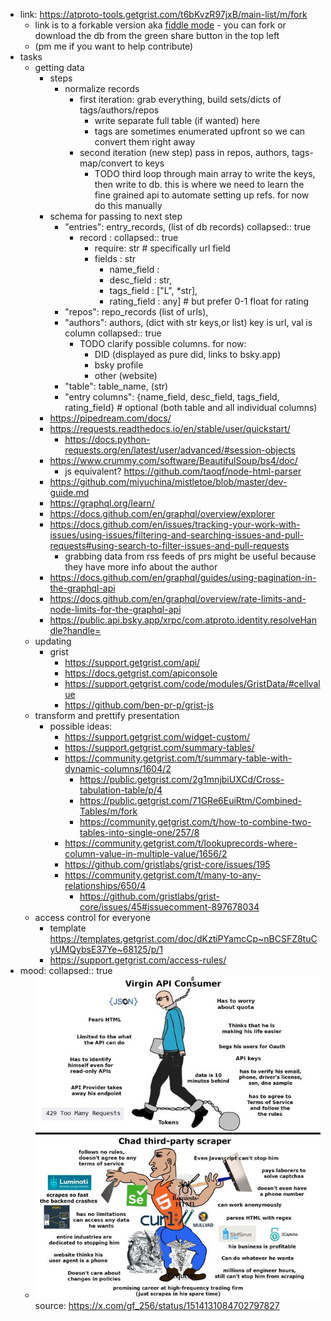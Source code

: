 - link: https://atproto-tools.getgrist.com/t6bKvzR97jxB/main-list/m/fork
	- link is to a forkable version aka [fiddle mode](https://support.getgrist.com/glossary/#fiddle-mode) - you can fork or download the db from the green share button in the top left
	- (pm me if you want to help contribute)
- tasks
	- getting data
		- steps
			- normalize records
				- first iteration: grab everything, build sets/dicts of tags/authors/repos
					- write separate full table (if wanted) here
					- tags are sometimes enumerated upfront so we can convert them right away
				- second iteration (new step) pass in repos, authors, tags- map/convert to keys
					- TODO third loop through main array to write the keys, then write to db. this is where we need to learn the fine grained api to automate setting up refs. for now do this manually
		- schema for passing to next step
			- "entries": entry_records, (list of db records)
			  collapsed:: true
				- record :
				  collapsed:: true
					- require: str # specifically url field
					- fields : str
						- name_field :
						- desc_field : str,
						- tags_field : ["L", *str],
						- rating_field : any] # but prefer 0-1 float for rating
			- "repos": repo_records (list of urls),
			- "authors": authors, (dict with str keys,or list) key is url, val is column
			  collapsed:: true
				- TODO clarify possible columns. for now:
					- DID (displayed as pure did, links to bsky.app)
					- bsky profile
					- other (website)
			- "table": table_name, (str)
			- "entry columns": {name_field, desc_field, tags_field, rating_field} # optional (both table and all individual columns)
		- https://pipedream.com/docs/
		- https://requests.readthedocs.io/en/stable/user/quickstart/
			- https://docs.python-requests.org/en/latest/user/advanced/#session-objects
		- https://www.crummy.com/software/BeautifulSoup/bs4/doc/
			- js equivalent? https://github.com/taoqf/node-html-parser
		- https://github.com/miyuchina/mistletoe/blob/master/dev-guide.md
		- https://graphql.org/learn/
		- https://docs.github.com/en/graphql/overview/explorer
		- https://docs.github.com/en/issues/tracking-your-work-with-issues/using-issues/filtering-and-searching-issues-and-pull-requests#using-search-to-filter-issues-and-pull-requests
			- grabbing data from rss feeds of prs might be useful because they have more info about the author
		- https://docs.github.com/en/graphql/guides/using-pagination-in-the-graphql-api
		- https://docs.github.com/en/graphql/overview/rate-limits-and-node-limits-for-the-graphql-api
		- https://public.api.bsky.app/xrpc/com.atproto.identity.resolveHandle?handle=
	- updating
		- grist
			- https://support.getgrist.com/api/
			- https://docs.getgrist.com/apiconsole
			- https://support.getgrist.com/code/modules/GristData/#cellvalue
			- https://github.com/ben-pr-p/grist-js
	- transform and prettify presentation
		- possible ideas:
			- https://support.getgrist.com/widget-custom/
			- https://support.getgrist.com/summary-tables/
			- https://community.getgrist.com/t/summary-table-with-dynamic-columns/1604/2
				- https://public.getgrist.com/2g1mnjbiUXCd/Cross-tabulation-table/p/4
				- https://public.getgrist.com/71GRe6EuiRtm/Combined-Tables/m/fork
				- https://community.getgrist.com/t/how-to-combine-two-tables-into-single-one/257/8
			- https://community.getgrist.com/t/lookuprecords-where-column-value-in-multiple-value/1656/2
			- https://github.com/gristlabs/grist-core/issues/195
			- https://community.getgrist.com/t/many-to-any-relationships/650/4
				- https://github.com/gristlabs/grist-core/issues/45#issuecomment-897678034
	- access control for everyone
		- template https://templates.getgrist.com/doc/dKztiPYamcCp~nBCSFZ8tuCyUMQybsE37Ye~68125/p/1
		- https://support.getgrist.com/access-rules/
- mood:
  collapsed:: true
	- ![image.png](../assets/image_1735320252579_0.png) 
	  source: https://x.com/gf_256/status/1514131084702797827